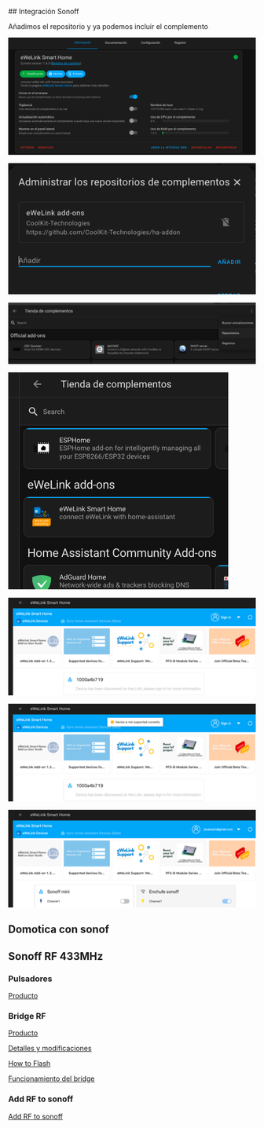 ## Integración Sonoff

Añadimos el repositorio y ya podemos incluir el complemento

![](./images/HA_sonoff_1.png)

![](./images/HA_sonoff_2.png)

![](./images/HA_sonoff_3.png)

![](./images/HA_sonoff_4.png)

![](./images/HA_sonoff_5.png)

![](./images/HA_sonoff_6.png)

![](./images/HA_sonoff_7.png)

## Domotica con sonof

## Sonoff RF 433MHz

### Pulsadores

[Producto](https://www.banggood.com/Wireless-Remote-Transmitter-Sticky-RF-TX-Smart-For-Home-Living-Room-Bedroom-433MHZ-86-Wall-Panel-Works-With-SONOFF-RFRFR3SlampheriFan034CHProR2TX-Series433-RF-Bridge-p-1540771.html)

### Bridge RF

[Producto](https://www.banggood.com/SONOFF-RF-Bridge-WiFi-433-MHz-Replacement-Smart-Home-Automation-Universal-Switch-p-1179900.html)




[Detalles y modificaciones](https://github.com/arendst/Tasmota/wiki/Sonoff-RF-Bridge-433)

[How to Flash](https://github.com/arendst/Tasmota/wiki/How-to-Flash-the-RF-Bridge)

[Funcionamiento del bridge](https://hometechhacker.com/using-a-sonoff-rf-bridge-to-expand-your-smarthome/)

### Add RF to sonoff

[Add RF to sonoff](https://tinkerman.cat/post/adding-rf-to-a-non-rf-itead-sonoff/)


